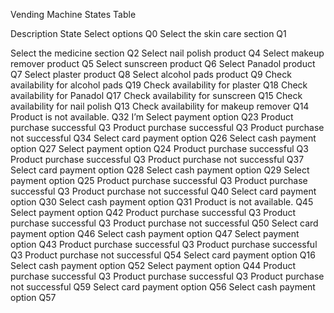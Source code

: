 Vending Machine States Table
 
Description	State
Select options	Q0
Select the skin care section	Q1
 
Select the medicine section	Q2
Select nail polish product	Q4
Select makeup remover product	Q5
Select sunscreen product	Q6
Select Panadol product	Q7
Select plaster product	Q8
Select alcohol pads product	Q9
Check availability for alcohol pads	Q19
Check availability for plaster	Q18
Check availability for Panadol	Q17
Check availability for sunscreen	Q15
Check availability for nail polish	Q13
Check availability for makeup remover	Q14
Product is not available.
 	Q32
I’m Select payment option	Q23
Product purchase successful	Q3
Product purchase successful	Q3
Product purchase not successful	Q34
Select card payment option	Q26
Select cash payment option	Q27
Select payment option	Q24
Product purchase successful	Q3
Product purchase successful	Q3
Product purchase not successful	Q37
Select card payment option	Q28
Select cash payment option	Q29
Select payment option	Q25
Product purchase successful	Q3
Product purchase successful	Q3
Product purchase not successful	Q40
Select card payment option	Q30
Select cash payment option	Q31
Product is not available.
 	Q45
Select payment option	Q42
Product purchase successful	Q3
Product purchase successful	Q3
Product purchase not successful	Q50
Select card payment option	Q46
Select cash payment option	Q47
Select payment option	Q43
Product purchase successful	Q3
Product purchase successful	Q3
Product purchase not successful	Q54
Select card payment option	Q16
Select cash payment option	Q52
Select payment option	Q44
Product purchase successful	Q3
Product purchase successful	Q3
Product purchase not successful	Q59
Select card payment option	Q56
Select cash payment option	Q57


